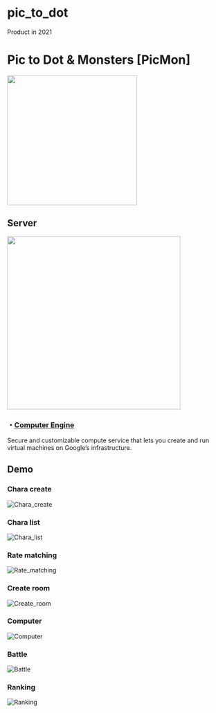 # pic_to_dot
Product in 2021

# Pic to Dot & Monsters [PicMon]

<img src="https://user-images.githubusercontent.com/44014471/119334301-eca8d980-bcc5-11eb-8622-323a94a5511d.png" width="300px">

## Server

<img src="https://user-images.githubusercontent.com/44014471/119355941-d1979300-bce0-11eb-8b2d-68fe5c7484a4.png" width="400px">

### ・[Computer Engine](https://cloud.google.com/compute)

Secure and customizable compute service that lets you create and run virtual machines on Google’s infrastructure.

## Demo

### Chara create

![Chara_create](https://user-images.githubusercontent.com/44014471/119354833-7d3fe380-bcdf-11eb-92c7-6a7f655ff019.gif)

### Chara list

![Chara_list](https://user-images.githubusercontent.com/44014471/119354887-8df05980-bcdf-11eb-90d9-6ab7bf5840b6.gif)

### Rate matching

![Rate_matching](https://user-images.githubusercontent.com/44014471/119354972-a5c7dd80-bcdf-11eb-88cb-ffac53cc03d4.gif)

### Create room

![Create_room](https://user-images.githubusercontent.com/44014471/119354991-a9f3fb00-bcdf-11eb-9267-f4ddd3ed4383.gif)

### Computer

![Computer](https://user-images.githubusercontent.com/44014471/119355031-b8421700-bcdf-11eb-9205-b75ca4713f65.gif)

### Battle

![Battle](https://user-images.githubusercontent.com/44014471/119354932-99438500-bcdf-11eb-8fe2-e6c903424cd3.gif)

### Ranking

![Ranking](https://user-images.githubusercontent.com/44014471/119355044-bc6e3480-bcdf-11eb-9caa-000a39f8e7ee.gif)
